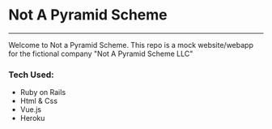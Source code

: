# Not A Pyramid Scheme
<hr/>
<p>
  Welcome to Not a Pyramid Scheme. This repo is a mock website/webapp for the fictional company "Not A Pyramid Scheme LLC"
</p>
<h3>
  Tech Used:
</h3>
<ul>
  <li>Ruby on Rails</li>
  <li>Html & Css</li>
  <li>Vue.js</li>
  <li>Heroku</li>
</ul>

